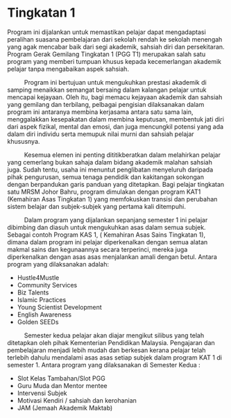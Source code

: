 # Tingkatan 1

Program ini dijalankan untuk memastikan pelajar dapat mengadaptasi peralihan suasana pembelajaran dari sekolah rendah ke sekolah menengah yang agak mencabar baik dari segi akademik, sahsiah diri dan persekitaran. Program Gerak Gemilang Tingkatan 1 (PGG T1) merupakan salah satu program yang memberi tumpuan khusus kepada kecemerlangan akademik pelajar tanpa mengabaikan aspek sahsiah.

    Program ini bertujuan untuk mengukuhkan prestasi akademik di samping menaikkan semangat bersaing dalam kalangan pelajar untuk mencapai kejayaan. Oleh itu, bagi memacu kejayaan akademik dan sahsiah yang gemilang dan terbilang, pelbagai pengisian dilaksanakan dalam program ini antaranya membina kerjasama antara satu sama lain, menggalakkan kesepakatan dalam membina keputusan, membentuk jati diri dari aspek fizikal, mental dan emosi, dan juga mencungkil potensi yang ada dalam diri individu serta memupuk nilai murni dan sahsiah pelajar khususnya.

    Kesemua elemen ini penting dititikberatkan dalam melahirkan pelajar yang cemerlang bukan sahaja dalam bidang akademik malahan sahsiah juga. Sudah tentu, usaha ini menuntut penglibatan menyeluruh daripada pihak pengurusan, semua tenaga pendidik dan kakitangan sokongan dengan berpandukan garis panduan yang ditetapkan. Bagi pelajar tingkatan satu MRSM Johor Bahru, program dimulakan dengan program KAT1 (Kemahiran Asas Tingkatan 1) yang memfokuskan transisi dan perubahan sistem belajar dan subjek-subjek yang pertama kali ditempuhi.

    Dalam program yang dijalankan sepanjang semester 1 ini pelajar dibimbing dan diasuh untuk mengukuhkan asas dalam semua subjek. Sebagai contoh Program KAS 1, ( Kemahiran Asas Sains Tingkatan 1), dimana dalam program ini pelajar diperkenalkan dengan semua alatan makmal sains dan kegunaannya secara terperinci, mereka juga diperkenalkan dengan asas asas menjalankan amali dengan betul. Antara program yang dilaksanakan adalah:

* Hustle4Mustle
* Community Services
* Biz Talents
* Islamic Practices
* Young Scientist Development
* English Awareness
* Golden SEEDs

    Semester kedua pelajar akan diajar mengikut silibus yang telah ditetapkan oleh pihak Kementerian Pendidikan Malaysia. Pengajaran dan pembelajaran menjadi lebih mudah dan berkesan kerana pelajar telah terlebih dahulu mendalami asas asas setiap subjek dalam program KAT 1 di semester 1. Antara program yang dilaksanakan di Semester Kedua :&#x20;

* Slot Kelas Tambahan/Slot PGG
* Guru Muda dan Mentor mentee
* Intervensi Subjek
* Motivasi Kendiri / sahsiah dan kerohanian
* JAM (Jemaah Akademik Maktab)
